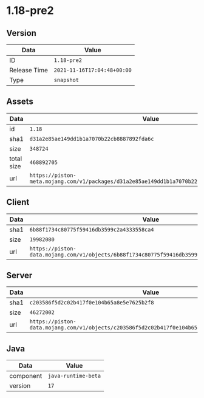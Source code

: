 # 1.18-pre2

## Version

|**Data**        | **Value**                 |
|----------------|-------------------------|
| ID   | ```1.18-pre2```   |
| Release Time   | ```2021-11-16T17:04:48+00:00```   |
| Type   | ```snapshot```   |

## Assets

|**Data**        | **Value**                 |
|----------------|-------------------------|
| id   | ```1.18```   |
| sha1   | ```d31a2e85ae149dd1b1a7070b22cb8887892fda6c```   |
| size   | ```348724```   |
| total size  | ```468892705```  |
| url       | ```https://piston-meta.mojang.com/v1/packages/d31a2e85ae149dd1b1a7070b22cb8887892fda6c/1.18.json``` |

## Client

|**Data**        | **Value**                 |
|----------------|-------------------------|
| sha1   | ```6b88f1734c80775f59416db3599c2a4333558ca4```   |
| size   | ```19982080```   |
| url       | ```https://piston-data.mojang.com/v1/objects/6b88f1734c80775f59416db3599c2a4333558ca4/client.jar``` |

## Server

|**Data**        | **Value**                 |
|----------------|-------------------------|
| sha1   | ```c203586f5d2c02b417f0e104b65a8e5e7625b2f8```   |
| size   | ```46272002```   |
| url       | ```https://piston-data.mojang.com/v1/objects/c203586f5d2c02b417f0e104b65a8e5e7625b2f8/server.jar``` |

## Java

|**Data**        | **Value**                 |
|----------------|-------------------------|
| component   | ```java-runtime-beta```   |
| version   | ```17```   |